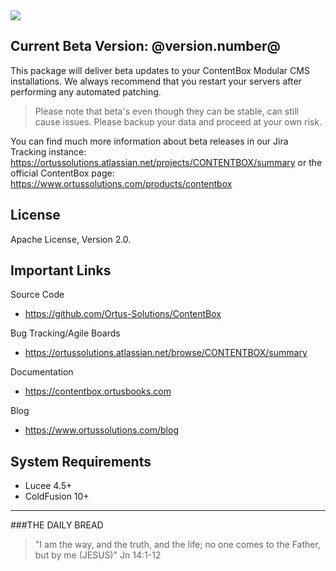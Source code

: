<img src="https://www.contentboxcms.org/__media/ContentBox_300.png" class="img-thumbnail"/>

## Current Beta Version: @version.number@

This package will deliver beta updates to your ContentBox Modular CMS installations. We always recommend that you restart your servers after performing any automated patching.

> Please note that beta's even though they can be stable, can still cause issues. Please backup your data and proceed at your own risk.

You can find much more information about beta releases in our Jira Tracking instance: https://ortussolutions.atlassian.net/projects/CONTENTBOX/summary or the official ContentBox page: https://www.ortussolutions.com/products/contentbox

## License
Apache License, Version 2.0.

## Important Links

Source Code
- https://github.com/Ortus-Solutions/ContentBox

Bug Tracking/Agile Boards
- https://ortussolutions.atlassian.net/browse/CONTENTBOX/summary

Documentation
- https://contentbox.ortusbooks.com

Blog
- https://www.ortussolutions.com/blog

## System Requirements
- Lucee 4.5+
- ColdFusion 10+

---

###THE DAILY BREAD
 > "I am the way, and the truth, and the life; no one comes to the Father, but by me (JESUS)" Jn 14:1-12